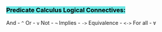 ### <mark style="background: #69E7E4;">Predicate Calculus Logical Connectives:</mark>

And - ``^``
Or - ``v``
Not - ``¬``
Implies - ``->``
Equivalence - ``<->``
For all - `∀`